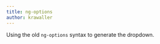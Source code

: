 ```yaml
---
title: ng-options
author: krawaller
---
```


Using the old `ng-options` syntax to generate the dropdown.